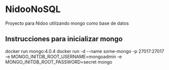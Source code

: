 # NidooNoSQL
Proyecto para Nidoo utilizando mongo como base de datos

## Instrucciones para inicializar mongo
docker run mongo:4.0.4
docker run -d --name some-mongo -p 27017:27017 -e MONGO_INITDB_ROOT_USERNAME=mongoadmin -e MONGO_INITDB_ROOT_PASSWORD=secret mongo
